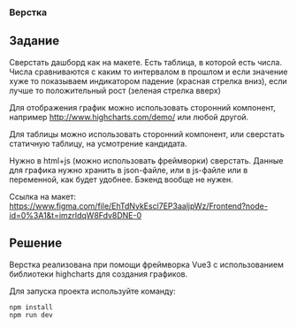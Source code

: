 ### Верстка

## Задание

Сверстать дашборд как на макете.
Есть таблица, в которой есть числа. Числа сравниваются с каким то интервалом в прошлом и если значение хуже то показываем индикатором падение (красная стрелка вниз), если лучше то положительный рост (зеленая стрелка вверх)

Для отображения график можно использовать сторонний компонент, например
http://www.highcharts.com/demo/ или любой другой.

Для таблицы можно использовать сторонний компонент, или сверстать статичную таблицу, на усмотрение кандидата.

Нужно в html+js (можно использовать фреймворки) сверстать. Данные для графика нужно хранить в json-файле, или в js-файле или в переменной, как будет удобнее. Бэкенд вообще не нужен.

Ссылка на макет: https://www.figma.com/file/EhTdNykEscl7EP3aaljpWz/Frontend?node-id=0%3A1&t=imzrldqW8Fdv8DNE-0

## Решение

Верстка реализована при помощи фреймворка Vue3 с использованием библиотеки highcharts для создания графиков.

Для запуска проекта используйте команду:

```sh
npm install
npm run dev
```
